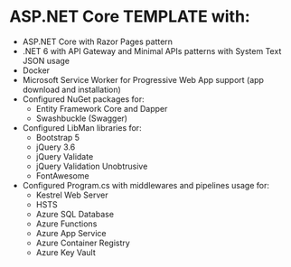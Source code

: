 # ASP.NET Core TEMPLATE with:  
- ASP.NET Core with Razor Pages pattern
- .NET 6 with API Gateway and Minimal APIs patterns with System Text JSON usage
- Docker  
- Microsoft Service Worker for Progressive Web App support (app download and installation)
- Configured NuGet packages for:
  - Entity Framework Core and Dapper
  - Swashbuckle (Swagger)
- Configured LibMan libraries for:  
  - Bootstrap 5
  - jQuery 3.6
  - jQuery Validate
  - jQuery Validation Unobtrusive
  - FontAwesome
- Configured Program.cs with middlewares and pipelines usage for:
  - Kestrel Web Server
  - HSTS
  - Azure SQL Database
  - Azure Functions
  - Azure App Service
  - Azure Container Registry
  - Azure Key Vault
